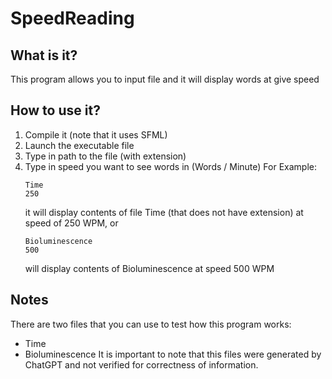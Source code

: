 # SpeedReading
## What is it?
This program allows you to input file and it will display words at give speed
## How to use it?
1. Compile it (note that it uses SFML)
2. Launch the executable file
3. Type in path to the file (with extension)
4. Type in speed you want to see words in (Words / Minute)
   For Example:
   ```
   Time
   250
   ```
   it will display contents of file Time (that does not have extension) at speed of 250 WPM, or
   ```
   Bioluminescence
   500
   ```
   will display contents of Bioluminescence at speed 500 WPM
## Notes
There are two files that you can use to test how this program works:
- Time
- Bioluminescence
It is important to note that this files were generated by ChatGPT and not verified for correctness of information.
